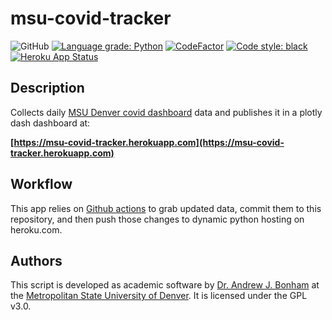# msu-covid-tracker

![GitHub](https://img.shields.io/github/license/Paradoxdruid/msu-covid-tracker?color=success)  [![Language grade: Python](https://img.shields.io/lgtm/grade/python/g/Paradoxdruid/msu-covid-tracker.svg?logo=lgtm&logoWidth=18)](https://lgtm.com/projects/g/Paradoxdruid/msu-covid-tracker/context:python)  [![CodeFactor](https://www.codefactor.io/repository/github/paradoxdruid/msu-covid-tracker/badge)](https://www.codefactor.io/repository/github/paradoxdruid/msu-covid-tracker) [![Code style: black](https://img.shields.io/badge/code%20style-black-000000.svg)](https://github.com/ambv/black) [![Heroku App Status](http://heroku-shields.herokuapp.com/msu-covid-tracker)](https://msu-covid-tracker.herokuapp.com) 

## Description
Collects daily [MSU Denver covid dashboard](https://www.msudenver.edu/safe-return-to-campus/) data and publishes it in a plotly dash dashboard at:

**[https://msu-covid-tracker.herokuapp.com](https://msu-covid-tracker.herokuapp.com)**

## Workflow
This app relies on [Github actions](https://github.com/features/actions) to grab updated data, commit them to this repository, and then push those changes to dynamic python hosting on heroku.com.

## Authors
This script is developed as academic software by [Dr. Andrew J. Bonham](https://github.com/Paradoxdruid) at the [Metropolitan State University of Denver](https://www.msudenver.edu). It is licensed under the GPL v3.0.
